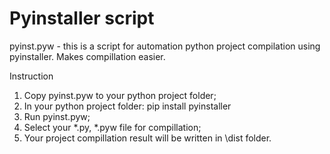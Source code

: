 # Pyinstaller script

pyinst.pyw - this is a script for automation python project compilation using pyinstaller.
Makes compillation easier.

Instruction

1. Copy pyinst.pyw to your python project folder;
2. In your python project folder: pip install pyinstaller
3. Run pyinst.pyw;
4. Select your *.py, *.pyw file for compillation;
5. Your project compillation result will be written in \dist folder.
